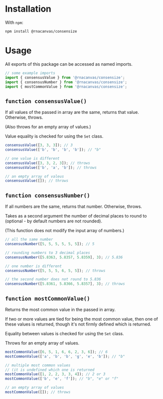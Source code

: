 # Installation

With `npm`:

```
npm install @rnacanvas/consensize
```

# Usage

All exports of this package can be accessed as named imports.

```javascript
// some example imports
import { consensusValue } from '@rnacanvas/consensize';
import { consensusNumber } from '@rnacanvas/consensize';
import { mostCommonValue } from '@rnacanvas/consensize';
```

## `function consensusValue()`

If all values of the passed in array are the same, returns that value.
Otherwise, throws.

(Also throws for an empty array of values.)

Value equality is checked for using the `Set` class.

```javascript
consensusValue([3, 3, 3]); // 3
consensusValue(['b', 'b', 'b', 'b']); // "b"

// one value is different
consensusValue([3, 3, 2, 3]); // throws
consensusValue(['b', 'a', 'b']); // throws

// an empty array of valeus
consensusValue([]); // throws
```

## `function consensusNumber()`

If all numbers are the same, returns that number.
Otherwise, throws.

Takes as a second argument the number of decimal places to round to
(optional - by default numbers are not rounded).

(This function does not modify the input array of numbers.)

```javascript
// all the same number
consensusNumber([5, 5, 5, 5, 5, 5]); // 5

// rounding numbers to 3 decimal places
consensusNumber([5.8363, 5.8357, 5.8359], 3); // 5.836

// one number is different
consensusNumber([5, 5, 5, 6, 5, 5]); // throws

// the second number does not round to 5.836
consensusNumber([5.8361, 5.8366, 5.8357], 3); // throws
```

## `function mostCommonValue()`

Returns the most common value in the passed in array.

If two or more values are tied for being the most common value,
then one of these values is returned,
though it's not firmly defined which is returned.

Equality between values is checked for using the `Set` class.

Throws for an empty array of values.

```javascript
mostCommonValue([6, 5, 1, 6, 6, 2, 3, 6]); // 6
mostCommonValue(['a', 'b', 'b', 'g', 'e', 'b']); // "b"

// multiple most common values
// (it is undefined which one is returned
mostCommonValue([1, 2, 2, 3, 3, 4]); // 2 or 3
mostCommonValue(['b', 'e', 'f']); // "b", "e" or "f"

// an empty array of values
mostCommonValue([]); // throws
```
